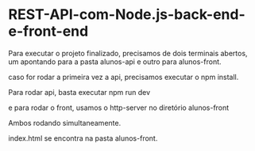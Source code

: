 # REST-API-com-Node.js-back-end-e-front-end

Para executar o projeto finalizado, precisamos de dois terminais abertos, um apontando para a pasta alunos-api e outro para alunos-front.

caso for rodar a primeira vez a api, precisamos executar o npm install.

Para rodar api, basta executar npm run dev

e para rodar o front, usamos o http-server no diretório alunos-front

Ambos rodando simultaneamente.

index.html se encontra na pasta alunos-front. 
